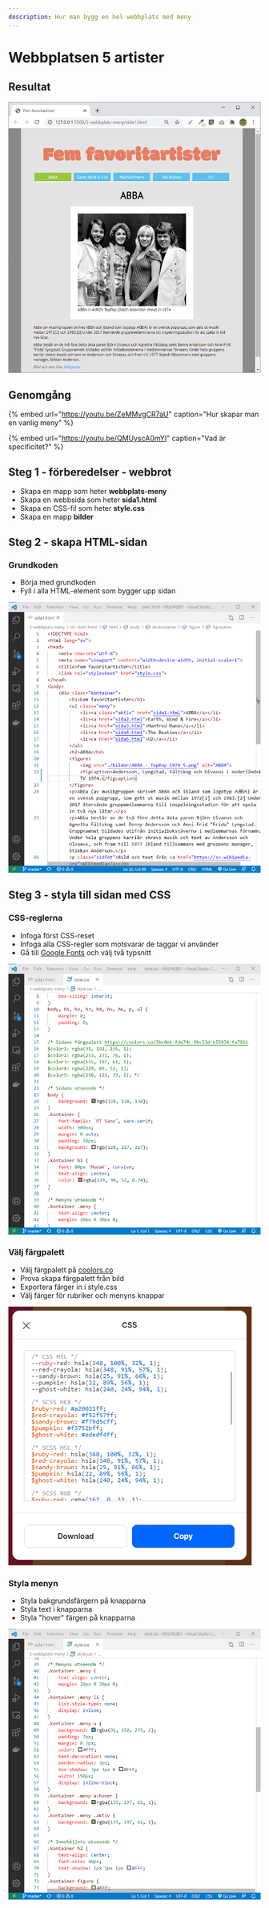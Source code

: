 ```yaml
---
description: Hur man bygg en hel webbplats med meny
---
```


# Webbplatsen 5 artister

## Resultat

![](../.gitbook/assets/image%20%2870%29.png)

## Genomgång

{% embed url="https://youtu.be/ZeMMvgCR7aU" caption="Hur skapar man en vanlig meny" %}

{% embed url="https://youtu.be/QMUyscA0mYI" caption="Vad är specificitet?" %}

## Steg 1 - förberedelser - webbrot

* Skapa en mapp som heter **webbplats-meny**
* Skapa en webbsida som heter **sida1.html**
* Skapa en CSS-fil som heter **style.css**
* Skapa en mapp **bilder**

## Steg 2 - skapa HTML-sidan <a id="steg-2-skapa-html-sida"></a>

### Grundkoden

* Börja med grundkoden
* Fyll i alla HTML-element som bygger upp sidan

![](../.gitbook/assets/image%20%2878%29.png)

## **Steg 3 - styla till sidan med CSS** <a id="steg-3-snygga-till-sidan-med-css"></a>

### CSS-reglerna <a id="css-reglerna"></a>

* Infoga först CSS-reset
* Infoga alla CSS-regler som motsvarar de taggar vi använder
* Gå till [Google Fonts](https://fonts.google.com) och välj två typsnitt

![](../.gitbook/assets/image%20%2879%29.png)

### 

### Välj färgpalett 

* Välj färgpalett på [coolors.co](https://coolors.co/)
* Prova skapa färgpalett från bild
* Exportera färger in i style.css
* Välj färger för rubriker och menyns knappar

![](../.gitbook/assets/image%20%2877%29.png)

### Styla menyn

* Styla bakgrundsfärgern på knapparna
* Styla text i knapparna
* Styla "hover" färgen på knapparna

![](../.gitbook/assets/image%20%2880%29.png)

